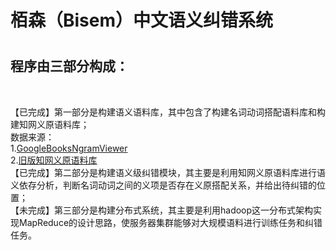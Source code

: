 # 栢森（Bisem）中文语义纠错系统
# <h2>程序由三部分构成：</h2></br>
【已完成】第一部分是构建语义语料库，其中包含了构建名词动词搭配语料库和构建知网义原语料库；</br>
数据来源：</br>
1.[GoogleBooksNgramViewer](http://storage.googleapis.com/books/ngrams/books/datasetsv2.html) </br>
2.[旧版知网义原语料库](http://download.csdn.net/detail/firparks/9814417)</br>
【已完成】第二部分是构建语义级纠错模块，其主要是利用知网义原语料库进行语义依存分析，判断名词动词之间的义项是否存在义原搭配关系，并给出待纠错的位置；</br>
【未完成】第三部分是构建分布式系统，其主要是利用hadoop这一分布式架构实现MapReduce的设计思路，使服务器集群能够对大规模语料进行训练任务和纠错任务。</br>
